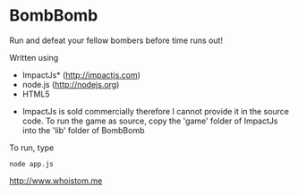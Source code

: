 BombBomb
========

Run and defeat your fellow bombers before time runs out!

Written using
- ImpactJs* (http://impactjs.com)
- node.js (http://nodejs.org)
- HTML5

* ImpactJs is sold commercially therefore I cannot provide it in the source code. To run the game as source, copy the 'game' folder of ImpactJs into the 'lib' folder of BombBomb

To run, type

    node app.js

http://www.whoistom.me